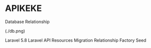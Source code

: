 # APIKEKE

Database Relationship

(./db.png)

Laravel 5.8
Laravel API Resources
Migration
Relationship
Factory
Seed
